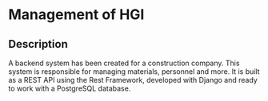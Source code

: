 # Management of HGI

## Description
A backend system has been created for a construction company. This system is responsible for managing materials, personnel and more. It is built as a REST API using the Rest Framework, developed with Django and ready to work with a PostgreSQL database.

